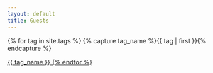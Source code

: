 ```yaml
---
layout: default
title: Guests
---
```


<div id="archives">
{% for tag in site.tags %}
    {% capture tag_name %}{{ tag | first }}{% endcapture %}
    <p></p>
    <a href="tag/{{tag_name| slugify}}"  class="tag-head">{{ tag_name }}
{% endfor %}
